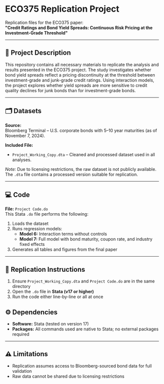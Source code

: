 # ECO375 Replication Project

Replication files for the ECO375 paper:  
**"Credit Ratings and Bond Yield Spreads: Continuous Risk Pricing at the Investment-Grade Threshold"**

---

## 📄 Project Description

This repository contains all necessary materials to replicate the analysis and results presented in the ECO375 project. The study investigates whether bond yield spreads reflect a pricing discontinuity at the threshold between investment-grade and junk-grade credit ratings. Using interaction models, the project explores whether yield spreads are more sensitive to credit quality declines for junk bonds than for investment-grade bonds.

---

## 🗂️ Datasets

**Source:**  
Bloomberg Terminal – U.S. corporate bonds with 5–10 year maturities (as of November 7, 2024).

**Included File:**  
- `Project_Working_Copy.dta` – Cleaned and processed dataset used in all analyses.

*Note:* Due to licensing restrictions, the raw dataset is not publicly available. The `.dta` file contains a processed version suitable for replication.

---

## 💻 Code

**File:** `Project Code.do`  
This Stata `.do` file performs the following:

1. Loads the dataset  
2. Runs regression models:
   - **Model 6:** Interaction terms without controls  
   - **Model 7:** Full model with bond maturity, coupon rate, and industry fixed effects  
3. Generates all tables and figures from the final paper

---

## 🔁 Replication Instructions

1. Ensure `Project_Working_Copy.dta` and `Project Code.do` are in the same directory  
2. Open the `.do` file in **Stata (v17 or higher)**  
3. Run the code either line-by-line or all at once  


## ⚙️ Dependencies

- **Software:** Stata (tested on version 17)  
- **Packages:** All commands used are native to Stata; no external packages required  

---

## ⚠️ Limitations

- Replication assumes access to Bloomberg-sourced bond data for full validation  
- Raw data cannot be shared due to licensing restrictions  
